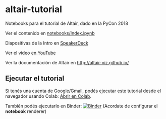 # altair-tutorial
Notebooks para el tutorial de Altair, dado en la PyCon 2018

Ver el contenido en [notebooks/Index.ipynb](notebooks/Index.ipynb)

Diapositivas de la Intro en [SpeakerDeck](https://speakerdeck.com/jakevdp/altair-tutorial-intro-pycon-2018)

Ver el video [en YouTube](https://www.youtube.com/watch?v=ms29ZPUKxbU)

Ver la documentación de Altair en http://altair-viz.github.io/

## Ejecutar el tutorial

Si tenés una cuenta de Google/Gmail, podés ejecutar este tutorial desde el navegador usando Colab: [Abrir en Colab](https://colab.research.google.com/github/altair-viz/altair-tutorial/blob/master/notebooks/Index.ipynb).

También podés ejecutarlo en Binder: [![Binder](https://mybinder.org/badge_logo.svg)](https://mybinder.org/v2/gh/akielbowicz/altair-tutorial.git/en_español)
(Acordate de configurar el **notebook** renderer)